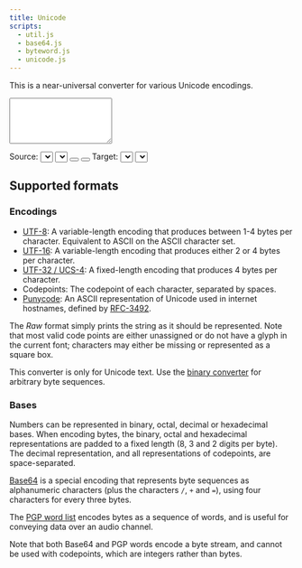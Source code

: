 ```yaml
---
title: Unicode
scripts:
  - util.js
  - base64.js
  - byteword.js
  - unicode.js
---
```

This is a near-universal converter for various Unicode encodings.

<textarea id="input" rows="5"></textarea>
<label for="source">Source:</label> <select id="source"></select> <select id="source_base"></select>
<button type="button" id="swap" title="Swap source and target formats"><i class="fas fa-exchange-alt"></i></button>
<button type="button" id="swap_input" title="Use output as input"><i class="fas fa-exchange-alt fa-rotate-90"></i></button>
<label for="target">Target:</label> <select id="target"></select> <select id="target_base"></select>
<div id="output" class="box code break"></div>

## Supported formats

### Encodings

- [UTF-8](https://en.wikipedia.org/wiki/UTF-8): A variable-length encoding that
  produces between 1-4 bytes per
  character. Equivalent to ASCII on the ASCII character set.
- [UTF-16](https://en.wikipedia.org/wiki/UTF-16): A variable-length encoding
  that produces either 2 or 4 bytes per character.
- [UTF-32 / UCS-4](https://en.wikipedia.org/wiki/UTF-32): A fixed-length
  encoding that produces 4 bytes per character.
- Codepoints: The codepoint of each character, separated by spaces.
- [Punycode](https://en.wikipedia.org/wiki/Punycode): An ASCII representation of Unicode
  used in internet hostnames, defined by [RFC-3492](https://tools.ietf.org/html/rfc3492).

The *Raw* format simply prints the string as it should be represented. Note that
most valid code points are either unassigned or do not have a glyph in the
current font; characters may either be missing or represented as a square box.

This converter is only for Unicode text. Use the [binary converter](/converters/binary)
for arbitrary byte sequences.

### Bases

Numbers can be represented in binary, octal, decimal or hexadecimal bases.
When encoding bytes, the binary, octal and hexadecimal representations are
padded to a fixed length (8, 3 and 2 digits per byte). The decimal
representation, and all representations of codepoints, are space-separated.

[Base64](https://en.wikipedia.org/wiki/Base64) is a special encoding that
represents byte sequences as alphanumeric characters (plus the characters
  `/`, `+` and `=`), using four characters for every three bytes.

The [PGP word list](https://en.wikipedia.org/wiki/PGP_word_list) encodes bytes
as a sequence of words, and is useful for conveying data over an audio channel.

Note that both Base64 and PGP words encode a byte stream, and cannot be used
with codepoints, which are integers rather than bytes.
